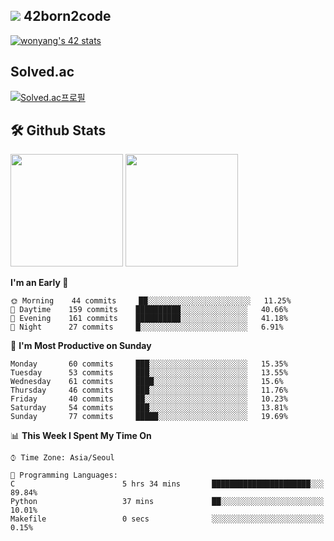 
## <img src="https://img.shields.io/badge/-000000?style=flat&logo=42&logoColor=white"> 42born2code
[![wonyang's 42 stats](https://badge42.vercel.app/api/v2/cl5nhe5b6007809kydha7ht42/stats?cursusId=21&coalitionId=88)](https://profile.intra.42.fr/users/wonyang)

## Solved.ac
[![Solved.ac프로필](http://mazassumnida.wtf/api/v2/generate_badge?boj=bennyws)](https://solved.ac/bennyws)

## 🛠️ Github Stats
<p>
  <img height="180em" src="https://github-readme-stats-veggie-garden.vercel.app/api?username=gemstoneyang&show_icons=true&include_all_commits=true&bg_color=30,e96443,904e95&title_color=fff&text_color=fff">
  <img height="180em" src="https://github-readme-stats-veggie-garden.vercel.app/api/top-langs/?username=gemstoneyang&layout=compact&bg_color=30,e96443,904e95&title_color=fff&text_color=fff">
</p>

<!--START_SECTION:waka-->
**I'm an Early 🐤** 

```text
🌞 Morning    44 commits     ██░░░░░░░░░░░░░░░░░░░░░░░   11.25% 
🌆 Daytime    159 commits    ██████████░░░░░░░░░░░░░░░   40.66% 
🌃 Evening    161 commits    ██████████░░░░░░░░░░░░░░░   41.18% 
🌙 Night      27 commits     █░░░░░░░░░░░░░░░░░░░░░░░░   6.91%

```
📅 **I'm Most Productive on Sunday** 

```text
Monday       60 commits     ███░░░░░░░░░░░░░░░░░░░░░░   15.35% 
Tuesday      53 commits     ███░░░░░░░░░░░░░░░░░░░░░░   13.55% 
Wednesday    61 commits     ████░░░░░░░░░░░░░░░░░░░░░   15.6% 
Thursday     46 commits     ███░░░░░░░░░░░░░░░░░░░░░░   11.76% 
Friday       40 commits     ██░░░░░░░░░░░░░░░░░░░░░░░   10.23% 
Saturday     54 commits     ███░░░░░░░░░░░░░░░░░░░░░░   13.81% 
Sunday       77 commits     █████░░░░░░░░░░░░░░░░░░░░   19.69%

```


📊 **This Week I Spent My Time On** 

```text
⌚︎ Time Zone: Asia/Seoul

💬 Programming Languages: 
C                        5 hrs 34 mins       ██████████████████████░░░   89.84% 
Python                   37 mins             ██░░░░░░░░░░░░░░░░░░░░░░░   10.01% 
Makefile                 0 secs              ░░░░░░░░░░░░░░░░░░░░░░░░░   0.15%

```


<!--END_SECTION:waka-->
